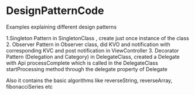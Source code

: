 # DesignPatternCode
Examples explaining different design patterns

1.Singleton Pattern
  in SingletonClass , create just once instance of the class
2. Observer Pattern
  in Observer class, did KVO and notification with corresponding KVC and post notification in ViewController
3. Decorator Pattern (Delegation and Category)
  in DelegateClass, created a Delegate with Api processComplete which is called in the DelegateClass startProcessing method 
  through the delegate property of Delegate
  
  Also it contains the basic algorithms like reverseString, reverseArray, fibonacciSeries etc

